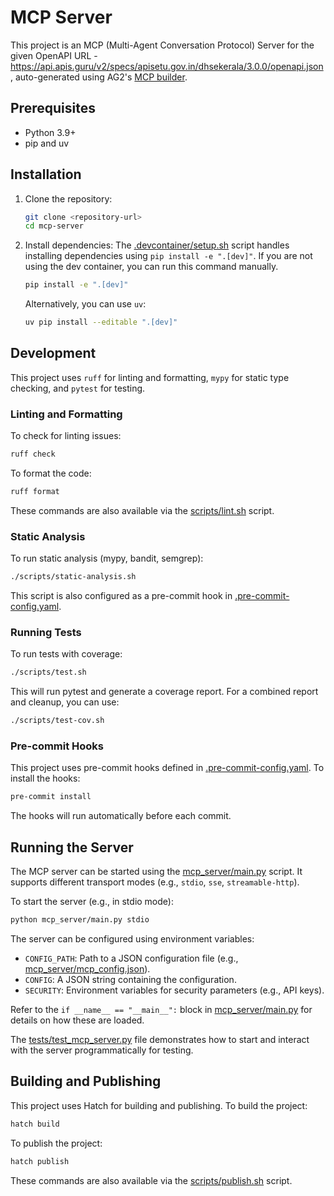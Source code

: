 # MCP Server

This project is an MCP (Multi-Agent Conversation Protocol) Server for the given OpenAPI URL - https://api.apis.guru/v2/specs/apisetu.gov.in/dhsekerala/3.0.0/openapi.json, auto-generated using AG2's [MCP builder](https://mcp.ag2.ai).

## Prerequisites

*   Python 3.9+
*   pip and uv

## Installation

1.  Clone the repository:
    ```sh
    git clone <repository-url>
    cd mcp-server
    ```
2.  Install dependencies:
    The [.devcontainer/setup.sh](.devcontainer/setup.sh) script handles installing dependencies using `pip install -e ".[dev]"`. If you are not using the dev container, you can run this command manually.
    ```sh
    pip install -e ".[dev]"
    ```
    Alternatively, you can use `uv`:
    ```sh
    uv pip install --editable ".[dev]"
    ```

## Development

This project uses `ruff` for linting and formatting, `mypy` for static type checking, and `pytest` for testing.

### Linting and Formatting

To check for linting issues:
```sh
ruff check
```

To format the code:
```sh
ruff format
```
These commands are also available via the [scripts/lint.sh](scripts/lint.sh) script.

### Static Analysis

To run static analysis (mypy, bandit, semgrep):
```sh
./scripts/static-analysis.sh
```
This script is also configured as a pre-commit hook in [.pre-commit-config.yaml](.pre-commit-config.yaml).

### Running Tests

To run tests with coverage:
```sh
./scripts/test.sh
```
This will run pytest and generate a coverage report. For a combined report and cleanup, you can use:
```sh
./scripts/test-cov.sh
```

### Pre-commit Hooks

This project uses pre-commit hooks defined in [.pre-commit-config.yaml](.pre-commit-config.yaml). To install the hooks:
```sh
pre-commit install
```
The hooks will run automatically before each commit.

## Running the Server

The MCP server can be started using the [mcp_server/main.py](mcp_server/main.py) script. It supports different transport modes (e.g., `stdio`, `sse`, `streamable-http`).

To start the server (e.g., in stdio mode):
```sh
python mcp_server/main.py stdio
```

The server can be configured using environment variables:
*   `CONFIG_PATH`: Path to a JSON configuration file (e.g., [mcp_server/mcp_config.json](mcp_server/mcp_config.json)).
*   `CONFIG`: A JSON string containing the configuration.
*   `SECURITY`: Environment variables for security parameters (e.g., API keys).

Refer to the `if __name__ == "__main__":` block in [mcp_server/main.py](mcp_server/main.py) for details on how these are loaded.

The [tests/test_mcp_server.py](tests/test_mcp_server.py) file demonstrates how to start and interact with the server programmatically for testing.

## Building and Publishing

This project uses Hatch for building and publishing.
To build the project:
```sh
hatch build
```
To publish the project:
```sh
hatch publish
```
These commands are also available via the [scripts/publish.sh](scripts/publish.sh) script.

